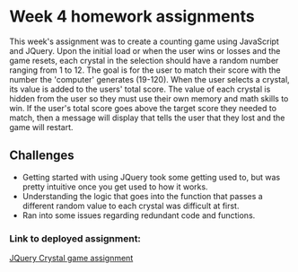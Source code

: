 # Week 4 homework assignments

<p>This week's assignment was to create a counting game using JavaScript and JQuery. Upon the initial load or when the user wins or losses and the game resets, each crystal in the selection should have a random number ranging from 1 to 12. The goal is for the user to match their score with the number the 'computer' generates (19-120). When the user selects a crystal, its value is added to the users' total score. The value of each crystal is hidden from the user so they must use their own memory and math skills to win. If the user's total score goes above the target score they needed to match, then a message will display that tells the user that they lost and the game will restart.</p>

## Challenges
* Getting started with using JQuery took some getting used to, but was pretty intuitive once you get used to how it works.
* Understanding the logic that goes into the function that passes a different random value to each crystal was difficult at first.
* Ran into some issues regarding redundant code and functions.

### Link to deployed assignment:

<a href="https://august-johnson.github.io/week4/crystal-game/index.html">JQuery Crystal game assignment</a>

